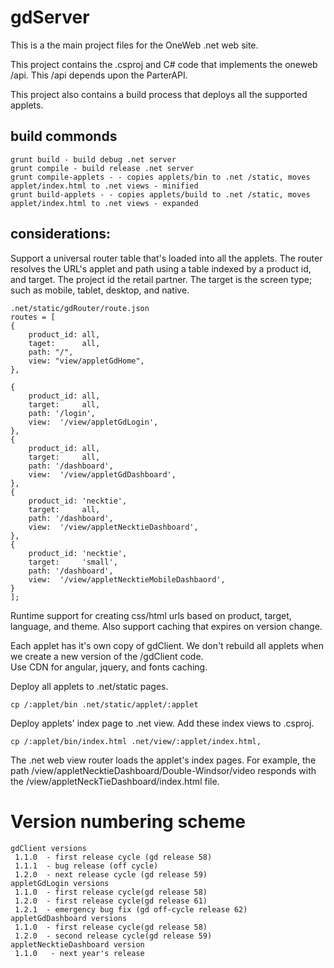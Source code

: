 # gdServer

This is a the main project files for the OneWeb .net web site. 

This project contains the .csproj and C# code that implements the oneweb /api.  This /api depends upon the ParterAPI.

This project also contains a build process that deploys all the supported applets.


## build commonds

    grunt build - build debug .net server
    grunt compile - build release .net server
    grunt compile-applets - - copies applets/bin to .net /static, moves applet/index.html to .net views - minified 
    grunt build-applets - - copies applets/build to .net /static, moves applet/index.html to .net views - expanded
    

##  considerations:

Support a universal router table that's loaded into all the applets.  The router resolves the URL's applet and path using a table indexed by a product id, and target.  The project id the retail partner.   The target is the screen type; such as mobile, tablet, desktop, and native.


    .net/static/gdRouter/route.json
    routes = [
    {
        product_id: all,
        taget:      all,
        path: "/",
        view: "view/appletGdHome",
    },
    
    {
        product_id: all,
        target:     all,
        path: '/login',
        view:  '/view/appletGdLogin',
    },
    {
        product_id: all,
        target:     all,
        path: '/dashboard',
        view:  '/view/appletGdDashboard',
    },
    {
        product_id: 'necktie',
        target:     all,
        path: '/dashboard',
        view:  '/view/appletNecktieDashboard',
    },
    {
        product_id: 'necktie',
        target:     'small',
        path: '/dashboard',
        view:  '/view/appletNecktieMobileDashbaord',
    }
    ];
    

Runtime support for creating css/html urls based on product, target, language, and theme.  Also support caching that expires on version change.

Each applet has it's own copy of gdClient.  We don't rebuild all applets when we create a new version of the /gdClient code.  
Use CDN for angular, jquery, and fonts caching.

Deploy all applets to .net/static pages.

    cp /:applet/bin .net/static/applet/:applet
    

Deploy applets' index page to .net view.  Add these index views to .csproj.  

    cp /:applet/bin/index.html .net/view/:applet/index.html,

The .net web view router loads the applet's index pages.  For example, the path /view/appletNecktieDashboard/Double-Windsor/video responds with the /view/appletNeckTieDashboard/index.html file.




# Version numbering scheme

    gdClient versions
     1.1.0  - first release cycle (gd release 58)
     1.1.1  - bug release (off cycle)
     1.2.0  - next release cycle (gd release 59)
    appletGdLogin versions
     1.1.0  - first release cycle(gd release 58)
     1.2.0  - first release cycle(gd release 61)
     1.2.1  - emergency bug fix (gd off-cycle release 62)
    appletGdDashboard versions
     1.1.0  - first release cycle(gd release 58)
     1.2.0  - second release cycle(gd release 59)
    appletNecktieDashboard version
     1.1.0   - next year's release

